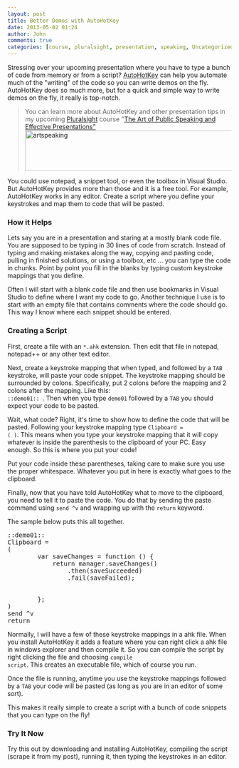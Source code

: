 ```yaml
---
layout: post
title: Better Demos with AutoHotKey
date: 2013-05-02 01:24
author: John
comments: true
categories: [course, pluralsight, presentation, speaking, Uncategorized]
---
```

Stressing over your upcoming presentation where you have to type a bunch of code from memory or from a script? <a href="http://www.autohotkey.com" target="_blank">AutoHotKey</a> can help you automate much of the "writing" of the code so you can write demos on the fly. AutoHotKey does so much more, but for a quick and simple way to write demos on the fly, it really is top-notch.

<blockquote>You can learn more about AutoHotKey and other presentation tips in my upcoming <a href="http://www.pluralsight.com" target="_blank">Pluralsight</a> course "<a href="http://jpapa.me/artspeaking" target="_blank">The Art of Public Speaking and Effective Presentations" <img src="http://images.johnpapa.net/wp-content/uploads/2013/05/artspeaking-600x91.png" alt="artspeaking" width="600" height="91" class="aligncenter size-large wp-image-17921" /></a>
</blockquote>

You could use notepad, a snippet tool, or even the toolbox in Visual Studio. But AutoHotKey provides more than those and it is a free tool. For example, AutoHotKey works in any editor. Create a script where you define your keystrokes and map them to code that will be pasted.

<h3>How it Helps</h3>
Lets say you are in a presentation and staring at a mostly blank code file. You are supposed to be typing in 30 lines of code from scratch. Instead of typing and making mistakes along the way, copying and pasting code, pulling in finished solutions, or using a toolbox, etc ... you can type the code in chunks. Point by point you fill in the blanks by typing custom keystroke mappings that you define.

Often I will start with a blank code file and then use bookmarks in Visual Studio to define where I want my code to go. Another technique I use is to start with an empty file that contains comments where the code should go. This way I know where each snippet should be entered.

<h3>Creating a Script</h3>
First, create a file with an <code>*.ahk</code> extension. Then edit that file in notepad, notepad++ or any other text editor. 

Next, create a keystroke mapping that when typed, and followed by a <code>TAB</code> keystroke, will paste your code snippet. The keystroke mapping should be surrounded by colons. Specifically, put 2 colons before the mapping and 2 colons after the mapping. Like this: <code> ::demo01:: </code>. Then when you type <code>demo01</code> followed by a <code>TAB</code> you should expect your code to be pasted.

Wait, what code? Right, it's time to show how to define the code that will be pasted. Following your keystroke mapping type <code>Clipboard = (   )</code>. This means when you type your keystroke mapping that it will copy whatever is inside the parenthesis to the clipboard of your PC. Easy enough. So this is where you put your code!

Put your code inside these parentheses, taking care to make sure you use the proper whitespace. Whatever you put in here is exactly what goes to the clipboard. 

Finally, now that you have told AutoHotKey what to move to the clipboard, you need to tell it to paste the code. You do that by sending the paste command using <code>send ^v</code> and wrapping up with the <code>return</code> keyword. 

The sample below puts this all together.

<pre class="prettyprint linenums">
::demo01::
Clipboard = 
(
        var saveChanges = function () {
            return manager.saveChanges()
                .then(saveSucceeded)
                .fail(saveFailed);
            

        };
)
send ^v
return
</pre>

Normally, I will have a few of these keystroke mappings in a ahk file. When you install AutoHotKey it adds a feature where you can right click a ahk file in windows explorer and then compile it. So you can compile the script by right clicking the file and choosing <code>compile script</code>. This creates an executable file, which of course you run.

Once the file is running, anytime you use the keystroke mappings followed by a <code>TAB</code> your code will be pasted (as long as you are in an editor of some sort).

This makes it really simple to create a script with a bunch of code snippets that you can type on the fly!

<h3>Try It Now</h3>
Try this out by downloading and installing AutoHotKey, compiling the script (scrape it from my post), running it, then typing the keystrokes in an editor.

